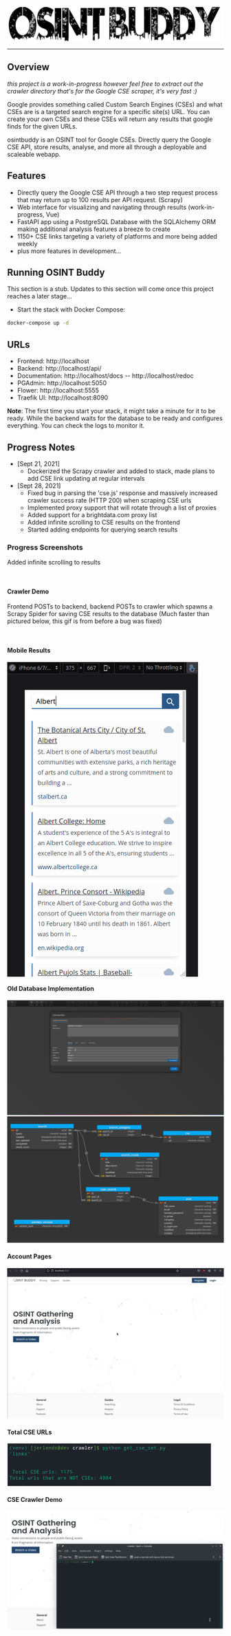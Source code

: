 



<img src="./docs/assets/osintbuddy.svg" height="80px" />

---

## Overview

*this project is a work-in-progress however feel free to extract out the crawler directory that's for the Google CSE scraper, it's very fast :)*

Google provides something called Custom Search Engines (CSEs) and what CSEs are is a targeted search engine for a specific site(s) URL. You can create your own CSEs and these CSEs will return any results that google finds for the given URLs.

osintbuddy is an OSINT tool for Google CSEs. Directly query the Google CSE API, store results, analyse, and more all through a deployable and scaleable webapp.



## Features

- Directly query the Google CSE API through a two step request process that may return up to 100 results per API request. (Scrapy)
- Web interface for visualizing and navigating through results (work-in-progress, Vue)
- FastAPI app using a PostgreSQL Database with the SQLAlchemy ORM making additional analysis features a breeze to create
- 1150+ CSE links targeting a variety of platforms and more being added weekly
- plus more features in development...



## Running OSINT Buddy

This section is a stub. Updates to this section will come once this project reaches a later stage...




* Start the stack with Docker Compose:

```bash
docker-compose up -d
```



## URLs

 - Frontend: http://localhost
 - Backend: http://localhost/api/
 - Documentation: http://localhost/docs -- http://localhost/redoc
 - PGAdmin: http://localhost:5050
 - Flower: http://localhost:5555
 - Traefik UI: http://localhost:8090

**Note**: The first time you start your stack, it might take a minute for it to be ready. While the backend waits for the database to be ready and configures everything. You can check the logs to monitor it.





## Progress Notes

- [Sept 21, 2021]
  - Dockerized the Scrapy crawler and added to stack, made plans to add CSE link updating at regular intervals
- [Sept 28, 2021]
  - Fixed bug in parsing the 'cse.js' response and massively increased crawler success rate (HTTP 200) when scraping CSE urls
  -  Implemented proxy support that will rotate through a list of proxies
  - Added support for a brightdata.com proxy list
  - Added infinite scrolling to CSE results on the frontend
  - Started adding endpoints for querying search results

### Progress Screenshots

Added infinite scrolling to results

<img alt="" src="./docs/assets/OB-infinite_scroll.gif" />

#### Crawler Demo

Frontend POSTs to backend, backend POSTs to crawler which spawns a Scrapy Spider for saving CSE results to the database (Much faster than pictured below, this gif is from before a bug was fixed)

<img alt="" src="./docs/assets/osint_buddy_demo.gif" />

#### Mobile Results

<img alt="OsintBuddy" src="./docs/assets/OB_CSE-mobile-results.gif" align="center" />


#### Old Database Implementation

<img alt="OsintBuddy" src="./docs/assets/OB-database.gif" />

<img alt="OSINT Buddy ERD" src="./docs/assets/database-erd.png" />


#### Account Pages

<img src="./docs/assets/OB-login_pages.gif" />


#### Total CSE URLs

<img alt="OsintBuddy" src="./docs/assets/OB-cse-count.png" />


#### CSE Crawler Demo

<img alt="OsintBuddy" src="./docs/assets/OB-cse-crawler.gif" />

